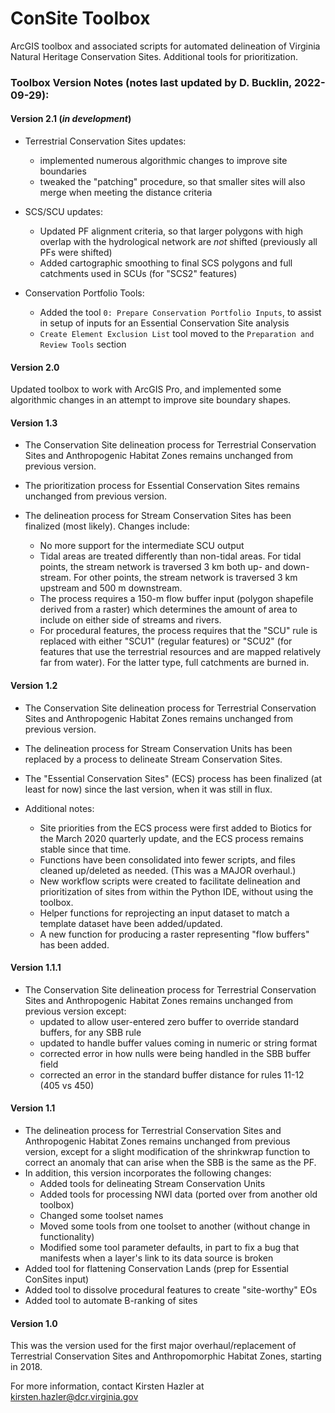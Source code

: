 # ConSite Toolbox
ArcGIS toolbox and associated scripts for automated delineation of Virginia Natural Heritage Conservation Sites. Additional tools for prioritization.

### Toolbox Version Notes (notes last updated by D. Bucklin, 2022-09-29):

#### Version 2.1 (*in development*)
- Terrestrial Conservation Sites updates:
  - implemented numerous algorithmic changes to improve site boundaries
  - tweaked the "patching" procedure, so that smaller sites will also merge when meeting the distance criteria

- SCS/SCU updates:
  - Updated PF alignment criteria, so that larger polygons with high overlap with the hydrological network are *not* shifted (previously all PFs were shifted)
  - Added cartographic smoothing to final SCS polygons and full catchments used in SCUs (for "SCS2" features)

- Conservation Portfolio Tools:
  - Added the tool `0: Prepare Conservation Portfolio Inputs`, to assist in setup of inputs for an Essential Conservation Site analysis
  - `Create Element Exclusion List` tool moved to the `Preparation and Review Tools` section

#### Version 2.0
Updated toolbox to work with ArcGIS Pro, and implemented some algorithmic changes in an attempt to improve site boundary shapes.

#### Version 1.3
- The Conservation Site delineation process for Terrestrial Conservation Sites and Anthropogenic Habitat Zones remains unchanged from previous version.

- The prioritization process for Essential Conservation Sites remains unchanged from previous version.

- The delineation process for Stream Conservation Sites has been finalized (most likely). Changes include:
   - No more support for the intermediate SCU output
   - Tidal areas are treated differently than non-tidal areas. For tidal points, the stream network is traversed 3 km both up- and down-stream. For other points, the stream network is traversed 3 km upstream and 500 m downstream. 
   - The process requires a 150-m flow buffer input (polygon shapefile derived from a raster) which determines the amount of area to include on either side of streams and rivers.
   - For procedural features, the process requires that the "SCU" rule is replaced with either "SCU1" (regular features) or "SCU2" (for features that use the terrestrial resources and are mapped relatively far from water). For the latter type, full catchments are burned in. 


#### Version 1.2 
- The Conservation Site delineation process for Terrestrial Conservation Sites and Anthropogenic Habitat Zones remains unchanged from previous version.

- The delineation process for Stream Conservation Units has been replaced by a process to delineate Stream Conservation Sites. 

- The "Essential Conservation Sites" (ECS) process has been finalized (at least for now) since the last version, when it was still in flux. 

- Additional notes:
   - Site priorities from the ECS process were first added to Biotics for the March 2020 quarterly update, and the ECS process remains stable since that time. 
   - Functions have been consolidated into fewer scripts, and files cleaned up/deleted as needed. (This was a MAJOR overhaul.)
   - New workflow scripts were created to facilitate delineation and prioritization of sites from within the Python IDE, without using the toolbox.
   - Helper functions for reprojecting an input dataset to match a template dataset have been added/updated.
   - A new function for producing a raster representing "flow buffers" has been added.

#### Version 1.1.1
- The Conservation Site delineation process for Terrestrial Conservation Sites and Anthropogenic Habitat Zones remains unchanged from previous version except:
   - updated to allow user-entered zero buffer to override standard buffers, for any SBB rule
   - updated to handle buffer values coming in numeric or string format
   - corrected error in how nulls were being handled in the SBB buffer field
   - corrected an error in the standard buffer distance for rules 11-12 (405 vs 450)

#### Version 1.1
- The delineation process for Terrestrial Conservation Sites and Anthropogenic Habitat Zones remains unchanged from previous version, except for a slight modification of the shrinkwrap function to correct an anomaly that can arise when the SBB is the same as the PF. 
- In addition, this version incorporates the following changes:
   - Added tools for delineating Stream Conservation Units
   - Added tools for processing NWI data (ported over from another old toolbox)
   - Changed some toolset names
   - Moved some tools from one toolset to another (without change in functionality)
   - Modified some tool parameter defaults, in part to fix a bug that manifests when a layer's link to its data source is broken
- Added tool for flattening Conservation Lands (prep for Essential ConSites input)
- Added tool to dissolve procedural features to create "site-worthy" EOs
- Added tool to automate B-ranking of sites

#### Version 1.0
This was the version used for the first major overhaul/replacement of Terrestrial Conservation Sites and Anthropomorphic Habitat Zones, starting in 2018.

For more information, contact Kirsten Hazler at kirsten.hazler@dcr.virginia.gov
